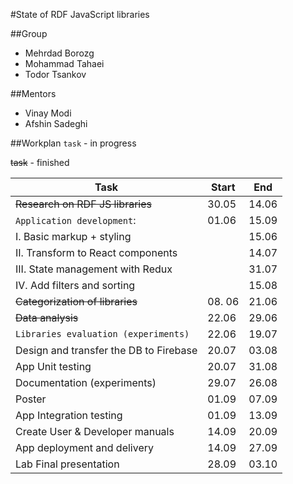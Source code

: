 #State of RDF JavaScript libraries

##Group
* Mehrdad Borozg
* Mohammad Tahaei
* Todor Tsankov

##Mentors
* Vinay Modi
* Afshin Sadeghi


##Workplan
`task` - in progress

~~task~~ - finished


| Task | Start | End |
| --- | --- | --- |
| ~~Research on RDF JS libraries~~ | 30.05 | 14.06 |
| `Application development`: | 01.06 | 15.09 |
| I. Basic markup + styling | | 15.06 |
| II. Transform to React components | | 14.07 |
| III. State management with Redux | | 31.07 |
| IV. Add filters and sorting | | 15.08 |
| ~~Categorization of libraries~~ | 08. 06 | 21.06 |
| ~~Data analysis~~ | 22.06 | 29.06 |
| `Libraries evaluation (experiments)` | 22.06 | 19.07 |
| Design and transfer the DB to Firebase | 20.07 | 03.08 |
| App Unit testing | 20.07 | 31.08 |
| Documentation (experiments) | 29.07 | 26.08 |
| Poster | 01.09 | 07.09 |
| App Integration testing | 01.09 | 13.09 |
| Create User & Developer manuals | 14.09 | 20.09 |
| App deployment and delivery | 14.09 | 27.09 |
| Lab Final presentation | 28.09 | 03.10 |
